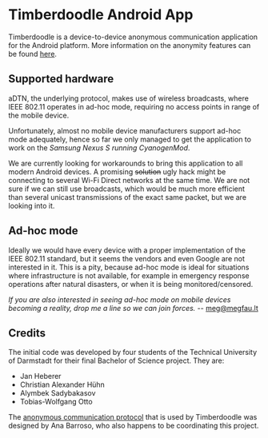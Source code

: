 # Timberdoodle Android App

Timberdoodle is a device-to-device anonymous communication application for the Android platform. More information on the anonymity features can be found [here](https://www.seemoo.tu-darmstadt.de/team/ana-barroso/adtn).

## Supported hardware

aDTN, the underlying protocol, makes use of wireless broadcasts, where IEEE 802.11 operates in ad-hoc mode, requiring no access points in range of the mobile device.

Unfortunately, almost no mobile device manufacturers support ad-hoc mode adequately, hence so far we only managed to get the application to work on the *Samsung Nexus S running CyanogenMod*.

We are currently looking for workarounds to bring this application to all modern Android devices. A promising ~~solution~~ ugly hack might be connecting to several Wi-Fi Direct networks at the same time. We are not sure if we can still use broadcasts, which would be much more efficient than several unicast transmissions of the exact same packet, but we are looking into it.

## Ad-hoc mode

Ideally we would have every device with a proper implementation of the IEEE 802.11 standard, but it seems the vendors and even Google are not interested in it. This is a pity, because ad-hoc mode is ideal for situations where infrastructure is not available, for example in emergency response operations after natural disasters, or when it is being monitored/censored.

*If you are also interested in seeing ad-hoc mode on mobile devices becoming a reality, drop me a line so we can join forces.* -- meg@megfau.lt

## Credits

The initial code was developed by four students of the Technical University of Darmstadt for their final Bachelor of Science project. They are:
 - Jan Heberer
 - Christian Alexander Hühn
 - Alymbek Sadybakasov
 - Tobias-Wolfgang Otto

The [anonymous communication protocol](https://www.seemoo.tu-darmstadt.de/team/ana-barroso/adtn) that is used by Timberdoodle was designed by Ana Barroso, who also happens to be coordinating this project.
